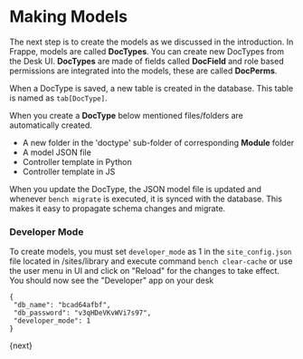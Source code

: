 <!-- base_template: frappe_io/www/frappe/frappe_base.html --><!-- add-breadcrumbs -->
# Making Models

The next step is to create the models as we discussed in the introduction. In Frappe, models are called **DocTypes**. You can create new DocTypes from the Desk UI. **DocTypes** are made of fields called **DocField** and role based permissions are integrated into the models, these are called **DocPerms**.

When a DocType is saved, a new table is created in the database. This table is named as `tab[DocType]`.

When you create a **DocType** below mentioned files/folders are automatically created.

* A new folder in the 'doctype' sub-folder of corresponding **Module** folder
* A model JSON file
* Controller template in Python
* Controller template in JS

When you update the DocType, the JSON model file is updated and whenever `bench migrate` is executed, it is synced with the database. This makes it easy to propagate schema changes and migrate.

### Developer Mode

To create models, you must set `developer_mode` as 1 in the `site_config.json` file located in /sites/library and execute command `bench clear-cache` or use the user menu in UI and click on "Reload" for the changes to take effect. You should now see the "Developer" app on your desk

	{
	 "db_name": "bcad64afbf",
	 "db_password": "v3qHDeVKvWVi7s97",
	 "developer_mode": 1
	}

{next}
